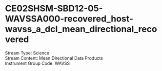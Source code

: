 # CE02SHSM-SBD12-05-WAVSSA000-recovered_host-wavss_a_dcl_mean_directional_recovered

Stream Type: Science<br>
Stream Content: Mean Directional Data Products<br>
Instrument Group Code: WAVSS<br>
